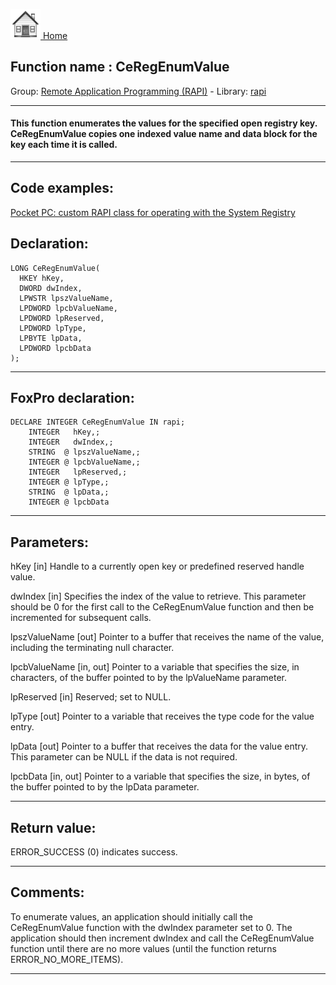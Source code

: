 [<img src="../../images/home.png"> Home ](https://github.com/VFPX/Win32API)  

## Function name : CeRegEnumValue
Group: [Remote Application Programming (RAPI)](../../functions_group.md#Remote_Application_Programming_(RAPI))  -  Library: [rapi](../../Libraries.md#rapi)  
***  


#### This function enumerates the values for the specified open registry key. CeRegEnumValue copies one indexed value name and data block for the key each time it is called.
***  


## Code examples:
[Pocket PC: custom RAPI class for operating with the System Registry](../../samples/sample_441.md)  

## Declaration:
```foxpro  
LONG CeRegEnumValue(
  HKEY hKey,
  DWORD dwIndex,
  LPWSTR lpszValueName,
  LPDWORD lpcbValueName,
  LPDWORD lpReserved,
  LPDWORD lpType,
  LPBYTE lpData,
  LPDWORD lpcbData
);  
```  
***  


## FoxPro declaration:
```foxpro  
DECLARE INTEGER CeRegEnumValue IN rapi;
	INTEGER   hKey,;
	INTEGER   dwIndex,;
	STRING  @ lpszValueName,;
	INTEGER @ lpcbValueName,;
	INTEGER   lpReserved,;
	INTEGER @ lpType,;
	STRING  @ lpData,;
	INTEGER @ lpcbData  
```  
***  


## Parameters:
hKey 
[in] Handle to a currently open key or predefined reserved handle value.

dwIndex 
[in] Specifies the index of the value to retrieve. This parameter should be 0 for the first call to the CeRegEnumValue function and then be incremented for subsequent calls.

lpszValueName 
[out] Pointer to a buffer that receives the name of the value, including the terminating null character. 

lpcbValueName 
[in, out] Pointer to a variable that specifies the size, in characters, of the buffer pointed to by the lpValueName parameter. 

lpReserved 
[in] Reserved; set to NULL. 

lpType 
[out] Pointer to a variable that receives the type code for the value entry.

lpData 
[out] Pointer to a buffer that receives the data for the value entry. This parameter can be NULL if the data is not required. 

lpcbData 
[in, out] Pointer to a variable that specifies the size, in bytes, of the buffer pointed to by the lpData parameter. 
  
***  


## Return value:
ERROR_SUCCESS (0) indicates success.  
***  


## Comments:
To enumerate values, an application should initially call the CeRegEnumValue function with the dwIndex parameter set to 0. The application should then increment dwIndex and call the CeRegEnumValue function until there are no more values (until the function returns ERROR_NO_MORE_ITEMS).   
  
***  

